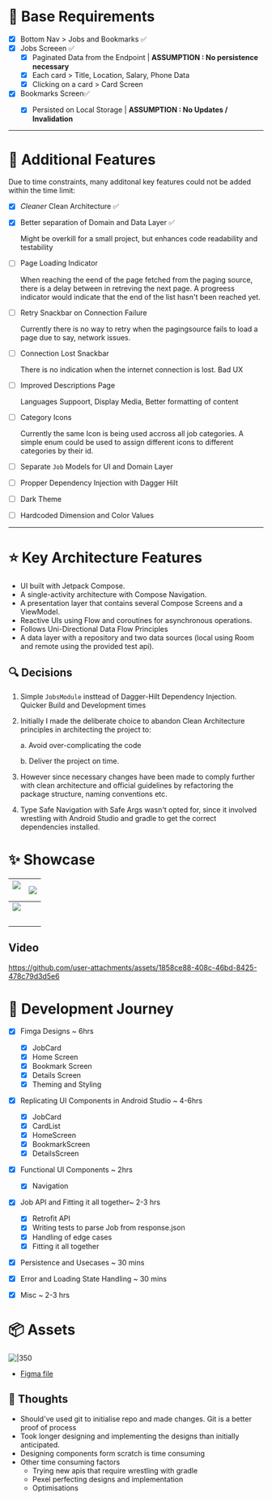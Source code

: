 # 🫡 Base Requirements


- [x] Bottom Nav > Jobs and Bookmarks ✅
- [x] Jobs Screeen ✅
    - [x] Paginated Data from the Endpoint  |  **ASSUMPTION : No persistence necessary**
    - [x] Each card > Title, Location, Salary, Phone Data 
    - [x] Clicking on a card > Card Screen 
- [x] Bookmarks Screen✅
    - [x] Persisted on Local Storage  |  **ASSUMPTION : No Updates / Invalidation**


---

# 🌟 Additional Features
Due to time constraints, many additonal key features could not be added within the time limit:

- [x] *Cleaner* Clean Architecture ✅
- [x] Better separation of Domain and Data Layer ✅

  Might be overkill for a small project, but enhances code readability and testability

- [ ] Page Loading Indicator

  When reaching the eend of the page fetched from the paging source, there is a delay between in retreving the next page. A progreess indicator would indicate that the end of the list hasn't been reached yet.

- [ ] Retry Snackbar on Connection Failure

  Currently there is no way to retry when the pagingsource fails to load a page due to say, network issues.

- [ ] Connection Lost Snackbar

  There is no indication when the internet connection is lost. Bad UX

- [ ] Improved Descriptions Page

  Languages Suppoort, Display Media, Better formatting of content

- [ ] Category Icons

  Currently the same Icon is being used accross all job categories. A simple enum could be used to assign different icons to different categories by their id.

- [ ] Separate `Job` Models for UI and Domain Layer
- [ ] Propper Dependency Injection with Dagger Hilt
- [ ] Dark Theme
- [ ] Hardcoded Dimension and Color Values


---
#  ⭐ Key Architecture Features

- UI built with Jetpack Compose.
- A single-activity architecture with Compose Navigation.
- A presentation layer that contains several Compose Screens and a ViewModel.
- Reactive UIs using Flow and coroutines for asynchronous operations.
- Follows Uni-Directional Data Flow Principles
- A data layer with a repository and two data sources (local using Room and remote using the provided test api).


## 🔍 Decisions


1. Simple `JobsModule` insttead of Dagger-Hilt Dependency Injection. Quicker Build and Development times
2. Initially I made the deliberate choice to abandon Clean Architecture principles in architecting the project to:

    a. Avoid over-complicating the code

    b. Deliver the project on time. 

3. However since necessary changes have been made to comply further with clean architecture and official guidelines by refactoring the package structure, naming conventions etc.
4. Type Safe Navigation with Safe Args wasn't opted for, since it involved wrestling with Android Studio and gradle to get the correct dependencies installed.

# ✨ Showcase

| ![](https://i.imgur.com/JbePGrV.png)<br><br> | ![](https://i.imgur.com/njYV3Gi.png)<br> |
| -------------------------------------------- | ---------------------------------------- |
| ![](https://i.imgur.com/me2nAQS.jpeg)<br>    |                                          |
| <br>                                         |                                          |

## Video

https://github.com/user-attachments/assets/1858ce88-408c-46bd-8425-478c79d3d5e6



# 📃 Development Journey 
- [x] Fimga Designs ~ 6hrs
    - [x] JobCard
    - [x] Home Screen
    - [x] Bookmark Screen
    - [x] Details Screen
    - [x] Theming and Styling
- [x] Replicating UI Components in Android Studio  ~ 4-6hrs
    - [x] JobCard
    - [x] CardList
    - [x] HomeScreen
    - [x] BookmarkScreen
    - [x] DetailsScreen
- [x] Functional UI Components  ~ 2hrs
    - [x] Navigation
- [x] Job API and Fitting it all together~ 2-3 hrs
    - [x] Retrofit API
    - [x] Writing tests to parse Job from response.json
    - [x] Handling of edge cases
    - [x] Fitting it all together
- [x] Persistence and Usecases ~ 30 mins
- [x] Error and Loading State Handling  ~ 30 mins
- [x] Misc ~ 2-3 hrs


# 📦 Assets
![|350](https://i.imgur.com/G8mKcgJ.jpeg)

- [Figma file](docs/LokalJobDesign.fig)

## 💭 Thoughts
- Should've used git to initialise repo and made changes. Git is a better proof of process
- Took longer designing and implementing the designs than initially anticipated. 
- Designing components form scratch is time consuming
- Other time consuming factors
    - Trying new apis that require wrestling with gradle
    - Pexel perfecting designs and implementation 
    - Optimisations
